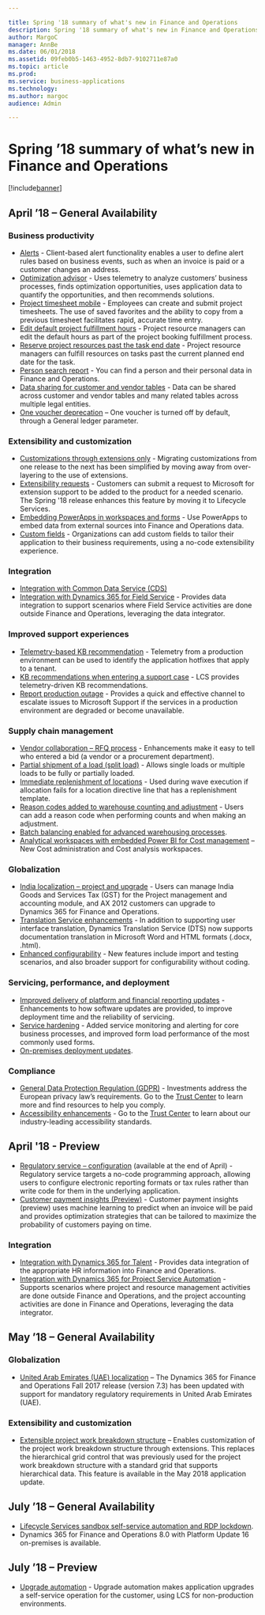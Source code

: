 ```yaml
---

title: Spring '18 summary of what's new in Finance and Operations
description: Spring '18 summary of what's new in Finance and Operations
author: MargoC
manager: AnnBe
ms.date: 06/01/2018
ms.assetid: 09feb0b5-1463-4952-8db7-9102711e87a0
ms.topic: article
ms.prod: 
ms.service: business-applications
ms.technology: 
ms.author: margoc
audience: Admin

---
```

# Spring ’18 summary of what’s new in Finance and Operations




[!include[banner](../../includes/banner.md)]

## April ’18 – General Availability

### Business productivity

- [Alerts](alerts.md) - Client-based alert functionality enables a user to define alert rules based on business events, such as when an invoice is paid or a customer changes an address.
- [Optimization advisor](optimization-advisor.md) - Uses telemetry to analyze customers’ business processes, finds optimization opportunities, uses application data to quantify the opportunities, and then recommends solutions.
- [Project timesheet mobile](project-timesheet-mobile.md) - Employees can create and submit project timesheets. The use of saved favorites and the ability to copy from a previous timesheet facilitates rapid, accurate time entry.
- [Edit default project fulfillment hours](edit-default-project-fulfillment-hours.md) - Project resource managers can edit the default hours as part of the project booking fulfillment process.
- [Reserve project resources past the task end date](reserve-project-resources-past-task-end-date.md) - Project resource managers can fulfill resources on tasks past the current planned end date for the task.
- [Person search report](person-search-report.md) - You can find a person and their personal data in Finance and Operations.
- [Data sharing for customer and vendor tables](data-sharing-customer-vendor-tables.md) - Data can be shared across customer and vendor tables and many related tables across multiple legal entities.
- [One voucher deprecation](one-voucher-deprecation.md) – One voucher is turned off by default, through a General ledger parameter.

### Extensibility and customization

- [Customizations through extensions only](customizations-extensions-only.md) - Migrating customizations from one release to the next has been simplified by moving away from over-layering to the use of extensions.
- [Extensibility requests](extensibility-requests.md) - Customers can submit a request to Microsoft for extension support to be added to the product for a needed scenario. The Spring '18 release enhances this feature by moving it to Lifecycle Services.
- [Embedding PowerApps in workspaces and forms](embedding-powerapps-workspaces-forms.md) - Use PowerApps to embed data from external sources into Finance and Operations data.
- [Custom fields](custom-fields.md) - Organizations can add custom fields to tailor their application to their business requirements, using a no-code extensibility experience.

### Integration

- [Integration with Common Data Service (CDS)](integration-common-data-service-cds.md)
- [Integration with Dynamics 365 for Field Service](integration-common-data-service-cds.md) - Provides data integration to support scenarios where Field Service activities are done outside Finance and Operations, leveraging the data integrator.

### Improved support experiences

- [Telemetry-based KB recommendation](lifecycle-services-telemetry-based-kb-recommendation.md) - Telemetry from a production environment can be used to identify the application hotfixes that apply to a tenant.
- [KB recommendations when entering a support case](kb-recommendations-entering-support-case.md) - LCS provides telemetry-driven KB recommendations.
- [Report production outage](kb-recommendations-entering-support-case.md) - Provides a quick and effective channel to escalate issues to Microsoft Support if the services in a production environment are degraded or become unavailable.

### Supply chain management

- [Vendor collaboration – RFQ process](vendor-collaboration-rfq-process.md) - Enhancements make it easy to tell who entered a bid (a vendor or a procurement department).
- [Partial shipment of a load (split load)](partial-shipment-load-split-load.md) - Allows single loads or multiple loads to be fully or partially loaded.
- [Immediate replenishment of locations](immediate-replenishment-locations.md) - Used during wave execution if allocation fails for a location directive line that has a replenishment template.
- [Reason codes added to warehouse counting and adjustment](reason-codes-added-warehouse-counting-adjustment.md) - Users can add a reason code when performing counts and when making an adjustment.
- [Batch balancing enabled for advanced warehousing processes](batch-balancing-enabled-advanced-warehousing-processes.md).
- [Analytical workspaces with embedded Power BI for Cost management](one-voucher-deprecation.md) – New Cost administration and Cost analysis workspaces.

### Globalization

- [India localization – project and upgrade](globalization-india-localization-project-upgrade.md) - Users can manage India Goods and Services Tax (GST) for the Project management and accounting module, and AX 2012 customers can upgrade to Dynamics 365 for Finance and Operations.
- [Translation Service enhancements](translation-service-enhancements.md) - In addition to supporting user interface translation, Dynamics Translation Service (DTS) now supports documentation translation in Microsoft Word and HTML formats (.docx, .html).
- [Enhanced configurability](globalization-enhanced-configurability.md) - New features include import and testing scenarios, and also broader support for configurability without coding.

### Servicing, performance, and deployment

- [Improved delivery of platform and financial reporting updates](customer-payment-insights-preview.md) - Enhancements to how software updates are provided, to improve deployment time and the reliability of servicing.
- [Service hardening](service-hardening.md) - Added service monitoring and alerting for core business processes, and improved form load performance of the most commonly used forms.
- [On-premises deployment updates](on-premises-deployment-updates.md).

### Compliance

- [General Data Protection Regulation (GDPR)](gdpr-compliance.md) - Investments address the European privacy law’s requirements. Go to the [Trust Center](https://www.microsoft.com/en-us/TrustCenter/Privacy/gdpr/default.aspx) to learn more and find resources to help you comply.
- [Accessibility enhancements](accessibility.md) - Go to the [Trust Center](https://www.microsoft.com/en-us/trustcenter/compliance/accessibility) to learn about our industry-leading accessibility standards.

## April '18 - Preview 

- [Regulatory service – configuration](regulatory-service-configuration.md) (available at the end of April) - Regulatory service targets a no-code programming approach, allowing users to configure electronic reporting formats or tax rules rather than write code for them in the underlying application.
- [Customer payment insights (Preview)](customer-payment-insights-preview.md) - Customer payment insights (preview) uses machine learning to predict when an invoice will be paid and provides optimization strategies that can be tailored to maximize the probability of customers paying on time.

### Integration

- [Integration with Dynamics 365 for Talent](integration-common-data-service-cds.md) - Provides data integration of the appropriate HR information into Finance and Operations.
- [Integration with Dynamics 365 for Project Service Automation](integration-common-data-service-cds.md) - Supports scenarios where project and resource management activities are done outside Finance and Operations, and the project accounting activities are done in Finance and Operations, leveraging the data integrator.

## May ’18 – General Availability

### Globalization

- [United Arab Emirates (UAE) localization](globalization-united-arab-emirates-localization-fall-2017-release-version-7-3-update.md) – The Dynamics 365 for Finance and Operations Fall 2017 release (version 7.3) has been updated with support for mandatory regulatory requirements in United Arab Emirates (UAE).

### Extensibility and customization

- [Extensible project work breakdown structure](extensible-project-work-breakdown-structure.md) – Enables customization of the project work breakdown structure through extensions. This replaces the hierarchical grid control that was previously used for the project work breakdown structure with a standard grid that supports hierarchical data. This feature is available in the May 2018 application update.

## July ’18 – General Availability
- [Lifecycle Services sandbox self-service automation and RDP lockdown](lifecycle-services-sandbox-self-service-automation-rdp-lockdown.md).
- Dynamics 365 for Finance and Operations 8.0 with Platform Update 16 on-premises is available.

## July ’18 – Preview
- [Upgrade automation](upgrade-automation.md) - Upgrade automation makes application upgrades a self-service operation for the customer, using LCS for non-production environments.

